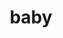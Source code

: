 ---
title: baby
content:
    items:  
        '@taxonomy.tag': baby
body_classes: 'title-center title-h1h2'
twig_first: true
process:
    twig: true
---